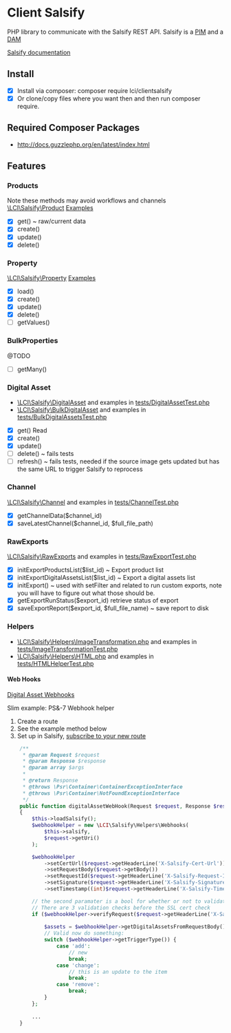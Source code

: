 # Client Salsify

PHP library to communicate with the Salsify REST API. Salsify is a 
[PIM](https://en.wikipedia.org/wiki/Product_information_management "Product Information Management ") 
and a [DAM](https://en.wikipedia.org/wiki/Digital_asset_management "Digital Asset Management")

[Salsify documentation](https://developers.salsify.com/)
 
 
## Install

- [x] Install via composer: composer require lci/clientsalsify
- [x] Or clone/copy files where you want then and then run composer require.

## Required Composer Packages

* http://docs.guzzlephp.org/en/latest/index.html

## Features

### Products

Note these methods may avoid workflows and channels  
[\LCI\Salsify\Product](src/Product.php) [Examples](tests/ProductTest.php)

- [x] get() ~ raw/current data
- [x] create()
- [x] update()
- [x] delete()

### Property

[\LCI\Salsify\Property](src/Property.php) [Examples](tests/PropertyTest.php)

- [x] load()
- [x] create() 
- [x] update() 
- [x] delete()
- [ ] getValues()

### BulkProperties
@TODO

- [ ] getMany()

### Digital Asset

- [\LCI\Salsify\DigitalAsset](src/DigitalAsset.php) and examples in [tests/DigitalAssetTest.php](tests/DigitalAssetTest.php)
- [\LCI\Salsify\BulkDigitalAsset](src/BulkDigitalAssets.php) and examples in [tests/BulkDigitalAssetsTest.php](tests/BulkDigitalAssetsTest.php)


- [x] get() Read
- [x] create()
- [x] update()
- [ ] delete() ~ fails tests
- [ ] refresh() ~ fails tests, needed if the source image gets updated but has the same URL 
to trigger Salsify to reprocess

### Channel

[\LCI\Salsify\Channel](src/Channel.php) and examples in [tests/ChannelTest.php](tests/ChannelTest.php)

- [x] getChannelData($channel_id)
- [x] saveLatestChannel($channel_id, $full_file_path)

### RawExports

[\LCI\Salsify\RawExports](src/RawExports.php) and examples in [tests/RawExportTest.php](tests/RawExportsTest.php)

- [x] initExportProductsList($list_id) ~ Export product list
- [x] initExportDigitalAssetsList($list_id) ~ Export a digital assets list
- [x] initExport() ~ used with setFilter and related to run custom exports, note you will have to figure out what those should be.
- [x] getExportRunStatus($export_id) retrieve status of export
- [x] saveExportReport($export_id, $full_file_name) ~ save report to disk

### Helpers

- [\LCI\Salsify\Helpers\ImageTransformation.php](src/Helpers/ImageTransformation.php) and examples in 
 [tests/ImageTransformationTest.php](tests/ImageTransformationTest.php)
-  [\LCI\Salsify\Helpers\HTML.php](src/Helpers/HTML.php) and examples in 
   [tests/HTMLHelperTest.php](tests/HTMLHelperTest.php)
   
#### Web Hooks

[Digital Asset Webhooks](https://developers.salsify.com/docs/digital-asset-webhooks)

Slim example: PS&-7 Webhook helper 

1. Create a route
2. See the example method below
3. Set up in Salsify, [subscribe to your new route](https://help.salsify.com/help/setting-up-product-change-alerts-in-salsify)

```php
    /**
     * @param Request $request
     * @param Response $response
     * @param array $args
     *
     * @return Response
     * @throws \Psr\Container\ContainerExceptionInterface
     * @throws \Psr\Container\NotFoundExceptionInterface
     */
    public function digitalAssetWebHook(Request $request, Response $response, array $args)
    {
        $this->loadSalsify();
        $webhookHelper = new \LCI\Salsify\Helpers\Webhooks(
            $this->salsify,
            $request->getUri()
        );

        $webhookHelper
            ->setCertUrl($request->getHeaderLine('X-Salsify-Cert-Url'))
            ->setRequestBody($request->getBody())
            ->setRequestId($request->getHeaderLine('X-Salsify-Request-ID'))
            ->setSignature($request->getHeaderLine('X-Salsify-Signature-v1'))
            ->setTimestamp((int)$request->getHeaderLine('X-Salsify-Timestamp'));

        // the second paramater is a bool for whether or not to validate the SSL cert, this is still experimental
        // There are 3 validation checks before the SSL cert check
        if ($webhookHelper->verifyRequest($request->getHeaderLine('X-Salsify-Organization-ID'), false)) {
            
            $assets = $webhookHelper->getDigitalAssetsFromRequestBody();
            // Valid now do something:
            switch ($webhookHelper->getTriggerType()) {
                case 'add':
                    // new 
                    break;
                case 'change':
                    // this is an update to the item
                    break;
                case 'remove':
                    break;
            }
        };
        
        ...
    }
```
